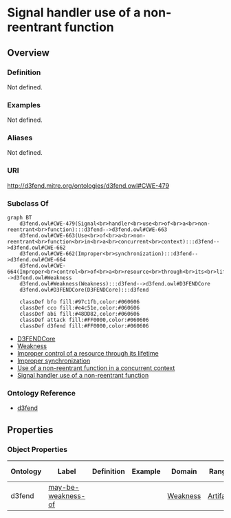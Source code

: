 # Signal handler use of a non-reentrant function

## Overview

### Definition
Not defined.

### Examples
Not defined.

### Aliases
Not defined.

### URI
http://d3fend.mitre.org/ontologies/d3fend.owl#CWE-479

### Subclass Of
```mermaid
graph BT
    d3fend.owl#CWE-479(Signal<br>handler<br>use<br>of<br>a<br>non-reentrant<br>function):::d3fend-->d3fend.owl#CWE-663
    d3fend.owl#CWE-663(Use<br>of<br>a<br>non-reentrant<br>function<br>in<br>a<br>concurrent<br>context):::d3fend-->d3fend.owl#CWE-662
    d3fend.owl#CWE-662(Improper<br>synchronization):::d3fend-->d3fend.owl#CWE-664
    d3fend.owl#CWE-664(Improper<br>control<br>of<br>a<br>resource<br>through<br>its<br>lifetime):::d3fend-->d3fend.owl#Weakness
    d3fend.owl#Weakness(Weakness):::d3fend-->d3fend.owl#D3FENDCore
    d3fend.owl#D3FENDCore(D3FENDCore):::d3fend
    
    classDef bfo fill:#97c1fb,color:#060606
    classDef cco fill:#e4c51e,color:#060606
    classDef abi fill:#48DD82,color:#060606
    classDef attack fill:#FF0000,color:#060606
    classDef d3fend fill:#FF0000,color:#060606
```

- [D3FENDCore](/docs/ontology/reference/model/D3FENDCore/D3FENDCore.md)
- [Weakness](/docs/ontology/reference/model/D3FENDCore/Weakness/Weakness.md)
- [Improper control of a resource through its lifetime](/docs/ontology/reference/model/D3FENDCore/Weakness/Improper%20control%20of%20a%20resource%20through%20its%20lifetime/Improper%20control%20of%20a%20resource%20through%20its%20lifetime.md)
- [Improper synchronization](/docs/ontology/reference/model/D3FENDCore/Weakness/Improper%20control%20of%20a%20resource%20through%20its%20lifetime/Improper%20synchronization/Improper%20synchronization.md)
- [Use of a non-reentrant function in a concurrent context](/docs/ontology/reference/model/D3FENDCore/Weakness/Improper%20control%20of%20a%20resource%20through%20its%20lifetime/Improper%20synchronization/Use%20of%20a%20non-reentrant%20function%20in%20a%20concurrent%20context/Use%20of%20a%20non-reentrant%20function%20in%20a%20concurrent%20context.md)
- [Signal handler use of a non-reentrant function](/docs/ontology/reference/model/D3FENDCore/Weakness/Improper%20control%20of%20a%20resource%20through%20its%20lifetime/Improper%20synchronization/Use%20of%20a%20non-reentrant%20function%20in%20a%20concurrent%20context/Signal%20handler%20use%20of%20a%20non-reentrant%20function/Signal%20handler%20use%20of%20a%20non-reentrant%20function.md)


### Ontology Reference
- [d3fend](http://d3fend.mitre.org/ontologies/d3fend.owl#)

## Properties
### Object Properties
| Ontology | Label | Definition | Example | Domain | Range | Inverse Of |
|----------|-------|------------|---------|--------|-------|------------|
| d3fend | [may-be-weakness-of](http://d3fend.mitre.org/ontologies/d3fend.owl#may-be-weakness-of) |  |  | [Weakness](/docs/ontology/reference/model/D3FENDCore/Weakness/Weakness.md) | [Artifact](/docs/ontology/reference/model/D3FENDCore/Artifact/Artifact.md) | [may-have-weakness](http://d3fend.mitre.org/ontologies/d3fend.owl#may-have-weakness) |

